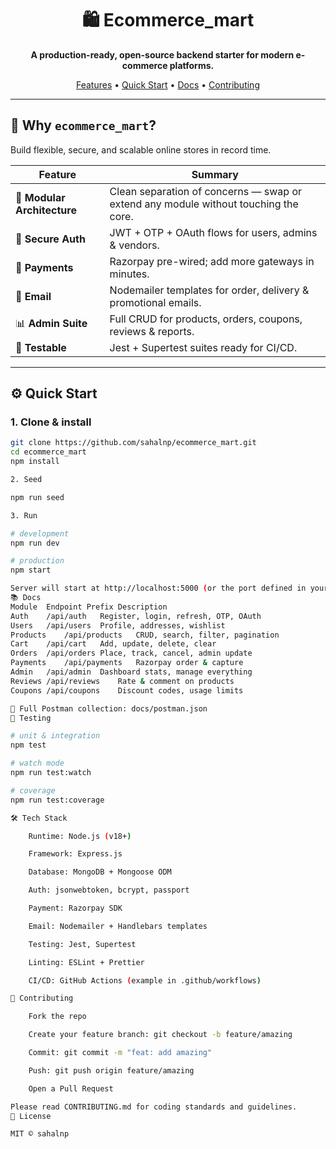 <div align="center">

# 🛍️ Ecommerce_mart  

**A production-ready, open-source backend starter for modern e-commerce platforms.**

[Features](#-features) • [Quick Start](#-quick-start) • [Docs](#-docs) • [Contributing](#-contributing)

</div>

---

## 🚀 Why `ecommerce_mart`?

Build flexible, secure, and scalable online stores in record time.

| Feature | Summary |
|---------|---------|
| 🧩 **Modular Architecture** | Clean separation of concerns — swap or extend any module without touching the core. |
| 🔐 **Secure Auth** | JWT + OTP + OAuth flows for users, admins & vendors. |
| 💸 **Payments** | Razorpay pre-wired; add more gateways in minutes. |
| 📧 **Email** | Nodemailer templates for order, delivery & promotional emails. |
| 📊 **Admin Suite** | Full CRUD for products, orders, coupons, reviews & reports. |
| 🧪 **Testable** | Jest + Supertest suites ready for CI/CD. |

---

## ⚙️ Quick Start

### 1. Clone & install
```bash
git clone https://github.com/sahalnp/ecommerce_mart.git
cd ecommerce_mart
npm install

2. Seed 

npm run seed

3. Run

# development
npm run dev

# production
npm start

Server will start at http://localhost:5000 (or the port defined in your .env).
📚 Docs
Module	Endpoint Prefix	Description
Auth	/api/auth	Register, login, refresh, OTP, OAuth
Users	/api/users	Profile, addresses, wishlist
Products	/api/products	CRUD, search, filter, pagination
Cart	/api/cart	Add, update, delete, clear
Orders	/api/orders	Place, track, cancel, admin update
Payments	/api/payments	Razorpay order & capture
Admin	/api/admin	Dashboard stats, manage everything
Reviews	/api/reviews	Rate & comment on products
Coupons	/api/coupons	Discount codes, usage limits

📂 Full Postman collection: docs/postman.json
🧪 Testing

# unit & integration
npm test

# watch mode
npm run test:watch

# coverage
npm run test:coverage

🛠️ Tech Stack

    Runtime: Node.js (v18+)

    Framework: Express.js

    Database: MongoDB + Mongoose ODM

    Auth: jsonwebtoken, bcrypt, passport

    Payment: Razorpay SDK

    Email: Nodemailer + Handlebars templates

    Testing: Jest, Supertest

    Linting: ESLint + Prettier

    CI/CD: GitHub Actions (example in .github/workflows)

🤝 Contributing

    Fork the repo

    Create your feature branch: git checkout -b feature/amazing

    Commit: git commit -m "feat: add amazing"

    Push: git push origin feature/amazing

    Open a Pull Request

Please read CONTRIBUTING.md for coding standards and guidelines.
📄 License

MIT © sahalnp
